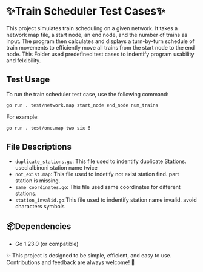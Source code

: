 # ✨Train Scheduler Test Cases✨

This project simulates train scheduling on a given network.
It takes a network map file, a start node, an end node, and the number of trains as input.
The program then calculates and displays a turn-by-turn schedule of train movements to efficiently move all trains from the start node to the end node.
This Folder used predefined test cases to indentify program usability and felxibility.

## Test Usage

To run the train scheduler test case, use the following command:

```bash
go run . test/network.map start_node end_node num_trains
```

For example:

```bash
go run . test/one.map two six 6
```

## File Descriptions

- `duplicate_stations.go`: This file used to indentify duplicate Stations. used albinoni station name twice
- `not_exist.map`: This file used to indetify not exist station find. part station is missing.
- `same_coordinates.go`: This file used same coordinates for different stations.
- `station_invalid.go`:This file used to indentify station name invalid. avoid characters symbols


 ## 📦Dependencies

- Go 1.23.0 (or compatible)

✨ This project is designed to be simple, efficient, and easy to use. Contributions and feedback are always welcome! 🚀